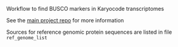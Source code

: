 Workflow to find BUSCO markers in Karyocode transcriptomes

See the [main project repo](https://github.com/Swart-lab/karyocode-workflow) for more information

Sources for reference genomic protein sequences are listed in file 
`ref_genome_list`
